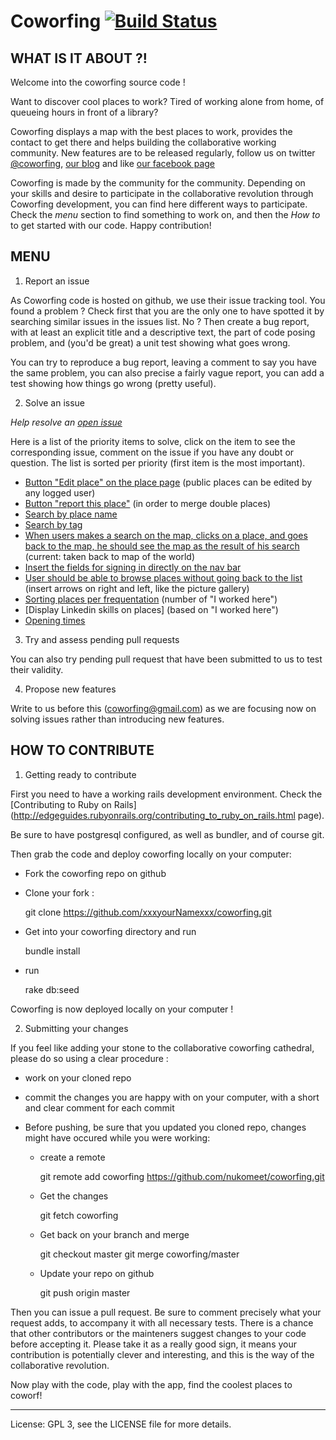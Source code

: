 Coworfing [![Build Status](https://secure.travis-ci.org/nukomeet/coworfing.png)](http://travis-ci.org/nukomeet/coworfing)
=========

WHAT IS IT ABOUT ?!
-------------------

Welcome into the coworfing source code !

Want to discover cool places to work? Tired of working alone from home, of
queueing hours in front of a library?

Coworfing displays a map with the best places to work, provides the contact to get
there and helps building the collaborative working community. New features are to be released regularly, follow us on twitter
[@coworfing](http://twitter.com/coworfing), [our blog](http://coworfing.tumblr.com/) and like [our facebook page](http://www.facebook.com/coworfing)

Coworfing is made by the community for the community. Depending on your skills and desire to participate in
the collaborative revolution through Coworfing development, you can find here
different ways to participate. Check the *menu* section to find something to work
on, and then the *How to* to get started with our code. Happy contribution!

MENU
----

1. Report an issue

As Coworfing code is hosted on github, we use their issue tracking tool. You
found a problem ? Check first that you are the only one to have spotted it by
searching similar issues in the issues list. No ? Then create a bug report, with
at least an explicit title and a descriptive text, the part of code posing
problem, and (you'd be great) a unit test showing what goes wrong.

You can try to reproduce a bug report, leaving a comment to say you have the
same problem, you can also precise a fairly vague report, you can add a test
showing how things go wrong (pretty useful).

2. Solve an issue

*Help resolve an [open issue](https://github.com/nukomeet/coworfing/issues/283)*

Here is a list of the priority items to solve, click on the item to see the
corresponding issue, comment on the issue if you have any doubt or question. The
list is sorted per priority (first item is the most important).

- [Button "Edit place" on the place page](https://github.com/nukomeet/coworfing/issues/279) (public places can be edited by any logged
user)
- [Button "report this place"](https://github.com/nukomeet/coworfing/issues/280) (in order to merge double places)
- [Search by place name](https://github.com/nukomeet/coworfing/issues/285)
- [Search by tag](https://github.com/nukomeet/coworfing/issues/286)
- [When users makes a search on the map, clicks on a place, and goes back to the
map, he should see the map as the result of his
search](https://github.com/nukomeet/coworfing/issues/281) (current: taken back to
map of the world)
- [Insert the fields for signing in directly on the nav
  bar](https://github.com/nukomeet/coworfing/issues/282)
- [User should be able to browse places without going back to the
  list](https://github.com/nukomeet/coworfing/issues/283) (insert
arrows on right and left, like the picture gallery)
- [Sorting places per frequentation](https://github.com/nukomeet/coworfing/issues/224) (number of "I worked here") 
- [Display Linkedin skills on places] (based on "I worked here")
- [Opening times](https://github.com/nukomeet/coworfing/issues/223)

3. Try and assess pending pull requests

You can also try pending pull request that have been submitted to us to test
their validity.

4. Propose new features

Write to us before this (coworfing@gmail.com) as we are focusing now on solving
issues rather than introducing new features.

HOW TO CONTRIBUTE
-----------------

1. Getting ready to contribute

First you need to have a working rails development environment. Check the
[Contributing to Ruby on Rails](http://edgeguides.rubyonrails.org/contributing_to_ruby_on_rails.html page).

Be sure to have postgresql configured, as well as bundler, and of course git.

Then grab the code and deploy coworfing locally on your computer:

- Fork the coworfing repo on github

- Clone your fork :

    git clone https://github.com/xxxyourNamexxx/coworfing.git

- Get into your coworfing directory and run 
  
    bundle install 

- run 
    
    rake db:seed


Coworfing is now deployed locally on your computer !

2. Submitting your changes

If you feel like adding your stone to the collaborative coworfing cathedral,
please do so using a clear procedure :

- work on your cloned repo
- commit the changes you are happy with on your computer, with a short and clear
  comment for each commit
- Before pushing, be sure that you updated you cloned repo, changes might have
  occured while you were working:

  - create a remote

    git remote add coworfing https://github.com/nukomeet/coworfing.git
  
  - Get the changes
  
    git fetch coworfing
    
  - Get back on your branch and merge  

    git checkout master
    git merge coworfing/master
  
  - Update your repo on github

    git push origin master

Then you can issue a pull request. Be sure to comment precisely what your
request adds, to accompany it with all necessary tests. There is a chance that
other contributors or the mainteners suggest changes to your code before
accepting it. Please take it as a really good sign, it means your contribution
is potentially clever and interesting, and this is the way of the collaborative
revolution.

Now play with the code, play with the app, find the coolest places to coworf!

________________________

License: GPL 3, see the LICENSE file for more details.
